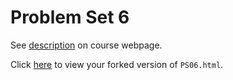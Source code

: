 # Problem Set 6

See [description](https://rudeboybert.github.io/STAT495/#problem_set_6) on course webpage.

Click [here](http://htmlpreview.github.io/?https://github.com/tlee18/PS06/blob/master/PS06.html) to view your forked version of `PS06.html`.